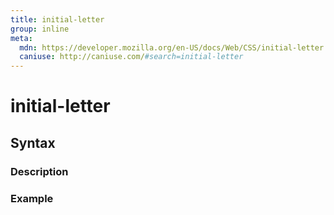 ```yaml
---
title: initial-letter
group: inline
meta:
  mdn: https://developer.mozilla.org/en-US/docs/Web/CSS/initial-letter
  caniuse: http://caniuse.com/#search=initial-letter
---
```


# initial-letter
<!--- Introduction for initial-letter, keep it brief and set the overall context -->

## Syntax
<!--- Introduce the various syntax for initial-letter -->

### Description
<!--- For each major section of syntax, provide a description explaining its usage further -->

### Example
<!--- Provide code examples for the syntax block you're currently describing -->